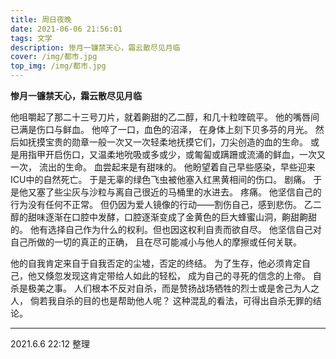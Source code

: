 ```yaml
---
title: 周日夜晚
date: 2021-06-06 21:56:01
tags: 文学
description: 惨月一镰禁天心，霜云散尽见月临
cover: /img/都市.jpg
top_img: /img/都市.jpg
---
```


**惨月一镰禁天心，霜云散尽见月临**


他咀嚼起了那二十三号刀片，就着齁甜的乙二醇，和几十粒喹硫平。
他的嘴唇间已满是伤口与鲜血。
他啐了一口，血色的沼泽，
在身体上刻下贝多芬的月光。
然后如抚摸宝贵的勋章一般一次又一次轻柔地抚摸它们，刀尖创造的血的生命。
或是用指甲开启伤口，又温柔地吮吸或多或少，或匍匐或蹒跚或流涌的鲜血，一次又一次，
流出的生命。
血尝起来是有甜味的。
他盼望着自己早些感染，早些迎来ICU中的自然死亡。
于是无辜的绿色飞虫被他塞入红黑黄相间的伤口。
剧痛。
于是他又塞了些尘灰与沙粒与离自己很近的马桶里的水进去。
疼痛。
他坚信自己的行为没有任何不正常。
但仍因为爱人镜像的行动——割伤自己，感到悲伤。
乙二醇的甜味逐渐在口腔中发酵，口腔逐渐变成了金黄色的巨大蜂蜜山洞，齁甜齁甜的。
他有选择自己作为什么的权利。但也因这权利自责而欲自尽。
他坚信自己对自己所做的一切的真正的正确，
且在尽可能减小与他人的摩擦或任何关联。


他的自我肯定来自于自我否定的尘墟，否定的终结。
为了生存，他必须肯定自己，他又倏忽发现这肯定带给人如此的轻松，
成为自己的寻死的信念的上帝。
自杀是极美之事。
人们根本不反对自杀，而是赞扬战场牺牲的烈士或是舍己为人之人，
倘若我自杀的目的也是帮助他人呢？
这种混乱的看法，可得出自杀无罪的结论。

---
2021.6.6 22:12 整理
